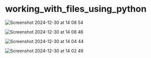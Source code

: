 # working_with_files_using_python

![Screenshot 2024-12-30 at 14 08 54](https://github.com/user-attachments/assets/01ae25c8-cb28-4076-b36a-082e91913dd0)

![Screenshot 2024-12-30 at 14 08 46](https://github.com/user-attachments/assets/90482fda-ebb7-400c-b4e4-21a801047f69)

![Screenshot 2024-12-30 at 14 04 44](https://github.com/user-attachments/assets/db9bef07-e8d5-4f29-832a-a9c5863ed974)

![Screenshot 2024-12-30 at 14 02 49](https://github.com/user-attachments/assets/f34f2e9a-f727-4950-a84a-6bd9e4c3f16e)
